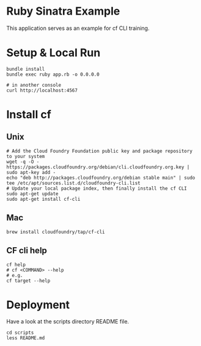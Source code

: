 # Ruby Sinatra Example

This application serves as an example for cf CLI training.

# Setup & Local Run
```
bundle install
bundle exec ruby app.rb -o 0.0.0.0

# in another console
curl http://localhost:4567
```

# Install cf

## Unix
```
# Add the Cloud Foundry Foundation public key and package repository to your system
wget -q -O - https://packages.cloudfoundry.org/debian/cli.cloudfoundry.org.key | sudo apt-key add -
echo "deb http://packages.cloudfoundry.org/debian stable main" | sudo tee /etc/apt/sources.list.d/cloudfoundry-cli.list
# Update your local package index, then finally install the cf CLI
sudo apt-get update
sudo apt-get install cf-cli
```

## Mac
```
brew install cloudfoundry/tap/cf-cli
```

## CF cli help
```
cf help
# cf <COMMAND> --help
# e.g.
cf target --help
```

# Deployment

Have a look at the scripts directory README file.
```
cd scripts
less README.md
```
